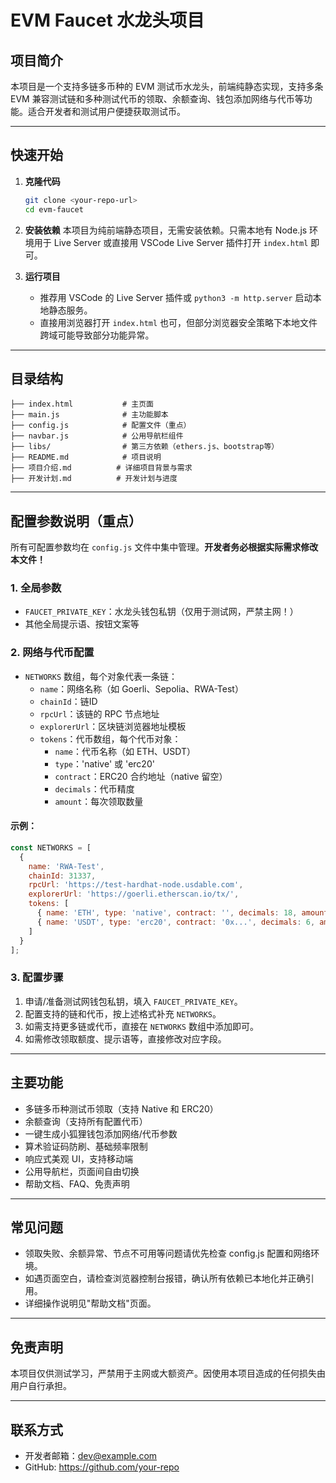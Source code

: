 # EVM Faucet 水龙头项目

## 项目简介

本项目是一个支持多链多币种的 EVM 测试币水龙头，前端纯静态实现，支持多条 EVM 兼容测试链和多种测试代币的领取、余额查询、钱包添加网络与代币等功能。适合开发者和测试用户便捷获取测试币。

---

## 快速开始

1. **克隆代码**
   ```bash
   git clone <your-repo-url>
   cd evm-faucet
   ```
2. **安装依赖**
   本项目为纯前端静态项目，无需安装依赖。只需本地有 Node.js 环境用于 Live Server 或直接用 VSCode Live Server 插件打开 `index.html` 即可。

3. **运行项目**
   - 推荐用 VSCode 的 Live Server 插件或 `python3 -m http.server` 启动本地静态服务。
   - 直接用浏览器打开 `index.html` 也可，但部分浏览器安全策略下本地文件跨域可能导致部分功能异常。

---

## 目录结构

```
├── index.html           # 主页面
├── main.js              # 主功能脚本
├── config.js            # 配置文件（重点）
├── navbar.js            # 公用导航栏组件
├── libs/                # 第三方依赖（ethers.js、bootstrap等）
├── README.md            # 项目说明
├── 项目介绍.md          # 详细项目背景与需求
├── 开发计划.md          # 开发计划与进度
```

---

## 配置参数说明（重点）

所有可配置参数均在 `config.js` 文件中集中管理。**开发者务必根据实际需求修改本文件！**

### 1. 全局参数
- `FAUCET_PRIVATE_KEY`：水龙头钱包私钥（仅用于测试网，严禁主网！）
- 其他全局提示语、按钮文案等

### 2. 网络与代币配置
- `NETWORKS` 数组，每个对象代表一条链：
  - `name`：网络名称（如 Goerli、Sepolia、RWA-Test）
  - `chainId`：链ID
  - `rpcUrl`：该链的 RPC 节点地址
  - `explorerUrl`：区块链浏览器地址模板
  - `tokens`：代币数组，每个代币对象：
    - `name`：代币名称（如 ETH、USDT）
    - `type`：'native' 或 'erc20'
    - `contract`：ERC20 合约地址（native 留空）
    - `decimals`：代币精度
    - `amount`：每次领取数量

#### 示例：
```js
const NETWORKS = [
  {
    name: 'RWA-Test',
    chainId: 31337,
    rpcUrl: 'https://test-hardhat-node.usdable.com',
    explorerUrl: 'https://goerli.etherscan.io/tx/',
    tokens: [
      { name: 'ETH', type: 'native', contract: '', decimals: 18, amount: '1' },
      { name: 'USDT', type: 'erc20', contract: '0x...', decimals: 6, amount: '10' }
    ]
  }
];
```

### 3. 配置步骤
1. 申请/准备测试网钱包私钥，填入 `FAUCET_PRIVATE_KEY`。
2. 配置支持的链和代币，按上述格式补充 `NETWORKS`。
3. 如需支持更多链或代币，直接在 `NETWORKS` 数组中添加即可。
4. 如需修改领取额度、提示语等，直接修改对应字段。

---

## 主要功能
- 多链多币种测试币领取（支持 Native 和 ERC20）
- 余额查询（支持所有配置代币）
- 一键生成小狐狸钱包添加网络/代币参数
- 算术验证码防刷、基础频率限制
- 响应式美观 UI，支持移动端
- 公用导航栏，页面间自由切换
- 帮助文档、FAQ、免责声明

---

## 常见问题
- 领取失败、余额异常、节点不可用等问题请优先检查 config.js 配置和网络环境。
- 如遇页面空白，请检查浏览器控制台报错，确认所有依赖已本地化并正确引用。
- 详细操作说明见"帮助文档"页面。

---

## 免责声明
本项目仅供测试学习，严禁用于主网或大额资产。因使用本项目造成的任何损失由用户自行承担。

---

## 联系方式
- 开发者邮箱：dev@example.com
- GitHub: https://github.com/your-repo 